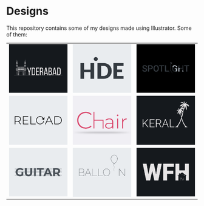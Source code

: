 # Designs
This repository contains some of my designs made using Illustrator.
Some of them:
<table>
    <tr>
      <td><img src="2020-12/png/20.12.2020.png"></td>
      <td><img src="2020-11/png/23.11.2020.png"></td>
      <td><img src="2020-11/png/21.11.2020.png"></td>
    </tr>
    <tr>
      <td><img src="2020-11/png/25.11.2020.png"></td>
      <td><img src="2020-11/png/17.11.2020.png"></td>
      <td><img src="2020-12/png/25.12.2020.png"></td>
    </tr>
    <tr>
      <td><img src="2020-12/png/02.12.2020.png"></td>
      <td><img src="2020-11/png/22.11.2020.png"></td>
      <td><img src="2021-01/png/05.01.2021.png"></td>
    </tr>
</table>
